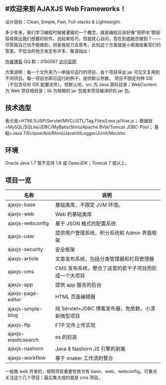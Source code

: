 #欢迎来到 AJAXJS Web Frameworks！
------------

设计目标：Clean, Simple, Fast, Full-stacks & Lightweight. 

多少年来，我们学习编程时候被灌输的一个概念，就是编程应该好像“搭积木”那般容易做出我们想要的软件。说起来轻巧，但是抚心自问，现在到底能否做到？——尽管我自己也不能做到，但是我努力去思考。此刻这个方案就是小弟我给看官们的答案。不恰当的地方肯定有许多，敬请指出！

[作者博客](http://blog.csdn.net/zhangxin09/) QQ 群：3150067 [访问官网](https://framework.ajaxjs.com/framework/) 


方案说明：每一个文件夹乃一单独可运行的项目，各个项目导出 jar 可交叉复用到不同项目。每一项目亦即可运行的例子，提供默认参数。
项目不限定何种 IDE（不包含任何 IDE 配置文件）。但默认地，src 为 Java 源码目录；WebContent 为 Web 项目根目录；lib 为依赖的 jar 包或本项目编译好的 jar 包。

技术选型
------------
表示层=HTML5/JSP/Servlet/MVC/JSTL/Tag Files/Less.js/Vue.js；
数据层=MySQL/SQLite/JDBC/MyBatis/Shrio/Apache BVal/Tomcat JDBC-Pool；
基础=Java 7/Eclipse/Ant/Rhino/JavaUtilLogger/JUnit/Mockito

环境
------------
Oracle Java 1.7 暂不支持 1.8 或 OpenJDK；Tomcat 7 或以上。

项目一览
--------------

|名称|说明|
|------|----|
|ajaxjs-base|基础类库，不限定 JVM 环境。|
|ajaxjs-web|Web 的基础类库|
|ajaxjs-webconfig|基于 JSON 格式的配置系统|
|ajaxjs-user|提供用户管理系统、积分系统和 Admin 界面框架|
|ajaxjs-security|安全框架|
|ajaxjs-article|文章发布系统，包括分类管理器和栏目管理器|
|ajaxjs-cms|CMS 发布系统，整合了这里的若干子项目而形成一个大项目|
|ajaxjs-app|提供 app 服务的后台|
|ajaxjs-page-editor| HTML 页面编辑器|
|ajaxjs-simple-blog|纯 Servlet+JDBC 博客发布器，免依赖，小清新微型项目|
|ajaxjs-ftp|FTP 文件上传实现|
|ajaxjs-elasticsearch|es 的封装|
|ajaxjs-nashorn|Java 8 Nashorn JS 引擎的剥离|
|ajaxjs-workflow|基于 snaker 工作流的整合|

一般做 web 开发的，按照项目重要性依次有 base、web、webconfig，可重点关注这个几个项目；最后集大成的就是 cms 项目。